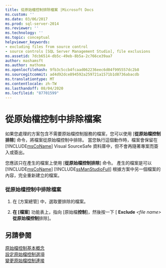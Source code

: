 ```yaml
---
title: 從原始檔控制排除檔案 |Microsoft Docs
ms.custom: ''
ms.date: 03/06/2017
ms.prod: sql-server-2014
ms.reviewer: ''
ms.technology: ''
ms.topic: conceptual
helpviewer_keywords:
- excluding files from source control
- source controls [SQL Server Management Studio], file exclusions
ms.assetid: 7dcb6514-db5c-49eb-8b5a-2c766ce39aa7
author: mashamsft
ms.author: mathoma
ms.openlocfilehash: 9fb3c5ccb4fcaad062236eec6d04f995557dc2b8
ms.sourcegitcommit: ad4d92dce894592a259721a1571b1d8736abacdb
ms.translationtype: MT
ms.contentlocale: zh-TW
ms.lasthandoff: 08/04/2020
ms.locfileid: "87701599"
---
```

# <a name="exclude-files-from-source-control"></a>從原始檔控制中排除檔案
  如果您處理的方案包含不需要原始檔控制服務的檔案，您可以使用 [**從原始檔控制排除**] 命令，將檔案從原始檔控制中排除。 當您執行這個動作時，檔案會保留在 [!INCLUDE[msCoName](../includes/msconame-md.md)] Visual SourceSafe 資料庫中，但不會再隨著專案而簽入或簽出。  
  
 您應該只在產生的檔案上使用 [**從原始檔控制排除**] 命令。 產生的檔案是可以 [!INCLUDE[msCoName](../includes/msconame-md.md)] [!INCLUDE[ssManStudioFull](../includes/ssmanstudiofull-md.md)] 根據方案中另一個檔案的內容，完全重新建立的檔案。  
  
### <a name="to-exclude-a-file-from-source-control"></a>從原始檔控制中排除檔案  
  
1.  在 [方案總管] 中，選取要排除的檔案。  
  
2.  **在 [檔案**] 功能表上，指向 [原始檔**控制**]，然後按一下 [ **Exclude** *\<file name>* **從原始檔控制**排除]。  
  
## <a name="see-also"></a>另請參閱  
 [原始檔控制基本概念](../../2014/database-engine/source-control-basics.md)   
 [設定原始檔控制選項](../../2014/database-engine/set-source-control-options.md)   
 [變更原始檔控制連接](../../2014/database-engine/change-source-control-connections.md)  
  
  
